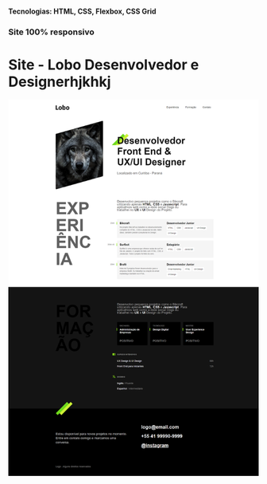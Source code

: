 <h4>Tecnologias: HTML, CSS, Flexbox, CSS Grid</h4>
<h3>Site 100% responsivo</h3>

# Site - Lobo Desenvolvedor e Designerhjkhkj
<img src="https://github.com/dieegobs/Lobo---Desenvolvedor-e-Designer/blob/main/img/lobo.png?raw=true"/>
